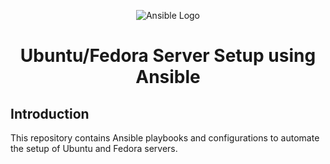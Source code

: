 <p align="center">
  <img src="https://upload.wikimedia.org/wikipedia/commons/0/05/Ansible_Logo.png" alt="Ansible Logo">
</p>

<h1 align="center">Ubuntu/Fedora Server Setup using Ansible</h1>

## Introduction

This repository contains Ansible playbooks and configurations to automate the setup of Ubuntu and Fedora servers.
